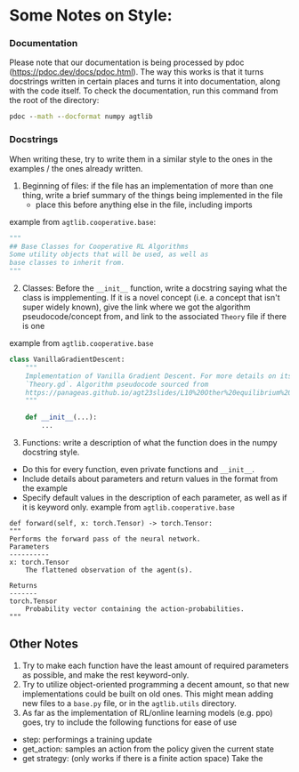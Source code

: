 # Some Notes on Style:
### Documentation
Please note that our documentation is being processed by pdoc (https://pdoc.dev/docs/pdoc.html). The way this works is that it turns docstrings written in certain places and turns it into documentation, along with the code itself. To check the documentation, run this command from the root of the directory: 
```cmd 
pdoc --math --docformat numpy agtlib
```
### Docstrings
When writing these, try to write them in a similar style to the ones in the examples / the ones already written. 
1. Beginning of files: if the file has an implementation of more than one thing, write a brief summary of the things being implemented in the file
    - place this before anything else in the file, including imports

example from `agtlib.cooperative.base`:
```py
"""
## Base Classes for Cooperative RL Algorithms
Some utility objects that will be used, as well as 
base classes to inherit from.
"""
```

2. Classes: Before the `__init__` function, write a docstring saying what the class is impplementing. If it is a novel concept (i.e. a concept that isn't super widely known), give the link where we got the algorithm pseudocode/concept from, and link 
to the associated `Theory` file if there is one

example from `agtlib.cooperative.base`
```py
class VanillaGradientDescent:
    """
    Implementation of Vanilla Gradient Descent. For more details on its theory, view 
    `Theory.gd`. Algorithm pseudocode sourced from 
    https://panageas.github.io/agt23slides/L10%20Other%20equilibrium%20notions.pdf.
    """
    
    def __init__(...):
        ...
```


3. Functions: write a description of what the function does in the numpy docstring style. 
- Do this for every function, even private functions and `__init__`.
- Include details about parameters and return values in the format from the example
- Specify default values in the description of each parameter, as well as if it is keyword only.
example from `agtlib.cooperative.base`
```
def forward(self, x: torch.Tensor) -> torch.Tensor:
"""
Performs the forward pass of the neural network.
Parameters
----------
x: torch.Tensor
    The flattened observation of the agent(s).

Returns
-------
torch.Tensor
    Probability vector containing the action-probabilities.
"""
```

## Other Notes
1. Try to make each function have the least amount of required parameters as possible, and make the rest keyword-only. 
2. Try to utilize object-oriented programming a decent amount, so that new implementations could be built on old ones. This might mean adding new files to a `base.py` file, or in the `agtlib.utils` directory.
3. As far as the implementation of RL/online learning models (e.g. ppo) goes, try to include the following functions for ease of use
- step: performings a training update
- get_action: samples an action from the policy given the current state
- get strategy: (only works if there is a finite action space) Take the 




